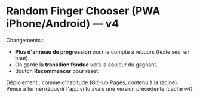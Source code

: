 # Random Finger Chooser (PWA iPhone/Android) — v4

Changements :
- **Plus d'anneau de progression** pour le compte à rebours (texte seul en haut).
- On garde la **transition fondue** vers la couleur du gagnant.
- Bouton **Recommencer** pour reset.

Déploiement : comme d'habitude (GitHub Pages, contenu à la racine). Pense à fermer/réouvrir l'app si tu avais une version précédente (cache v4).
